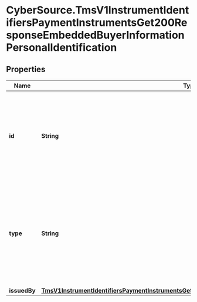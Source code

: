 # CyberSource.TmsV1InstrumentIdentifiersPaymentInstrumentsGet200ResponseEmbeddedBuyerInformationPersonalIdentification

## Properties
Name | Type | Description | Notes
------------ | ------------- | ------------- | -------------
**id** | **String** | Customer&#39;s identification number.  **Important**: Contact your TeleCheck representative to learn whether this field is required or optional.  | [optional] 
**type** | **String** | Type of personal identification. **Important**: Contact your TeleCheck representative to learn whether this field is required or optional.  Valid values: - driver license  | [optional] 
**issuedBy** | [**TmsV1InstrumentIdentifiersPaymentInstrumentsGet200ResponseEmbeddedBuyerInformationIssuedBy**](TmsV1InstrumentIdentifiersPaymentInstrumentsGet200ResponseEmbeddedBuyerInformationIssuedBy.md) |  | [optional] 


